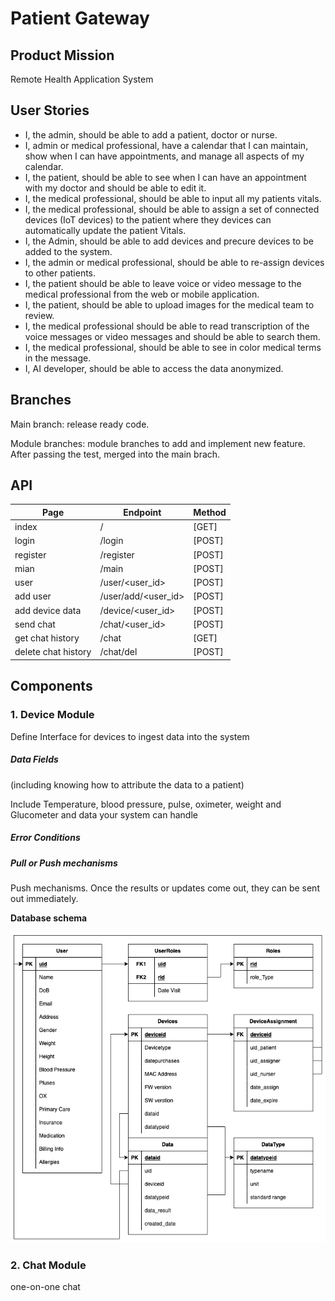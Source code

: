 # Patient Gateway
## Product Mission

Remote Health Application System



## User Stories

- I, the admin, should be able to add a patient, doctor or nurse.
- I, admin or medical professional, have a calendar that I can maintain, show when I can have appointments, and manage all aspects of my calendar.
- I, the patient, should be able to see when I can have an appointment with my doctor and should be able to edit it.
- I, the medical professional, should be able to input all my patients vitals.
- I, the medical professional, should be able to assign a set of connected devices (IoT devices) to the patient where they devices can automatically update the patient Vitals.
- I, the Admin, should be able to add devices and precure devices to be added to the system.
- I, the admin or medical professional, should be able to re-assign devices to other patients.
- I, the patient should be able to leave voice or video message to the medical professional from the web or mobile application.
- I, the patient, should be able to upload images for the medical team to review.
- I, the medical professional should be able to read transcription of the voice messages or video messages and should be able to search them.
- I, the medical professional, should be able to see in color medical terms in the message.
- I, AI developer, should be able to access the data anonymized. 





## Branches

Main branch: release ready code.

Module branches: module branches to add and implement new feature. After passing the test, merged into the main brach.





## API

| Page                | Endpoint            | Method |
| ------------------- | ------------------- | ------ |
| index               | /                   | [GET]  |
| login               | /login              | [POST] |
| register            | /register           | [POST] |
| mian                | /main               | [POST] |
| user                | /user/<user_id>     | [POST] |
| add user            | /user/add/<user_id> | [POST] |
| add device data     | /device/<user_id>   | [POST] |
| send chat           | /chat/<user_id>     | [POST] |
| get chat history    | /chat               | [GET]  |
| delete chat history | /chat/del           | [POST] |



## Components

### 1. Device Module

Define Interface for devices to ingest data into the system

##### Data Fields 

(including knowing how to attribute the data to a patient)

Include Temperature, blood pressure, pulse, oximeter, weight and Glucometer and data your system can handle

##### Error Conditions



##### Pull or Push mechanisms

Push mechanisms. Once the results or updates come out, they can be sent out immediately.





**Database schema**

![](/img/device_db.png)



### 2. Chat Module

one-on-one chat
